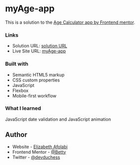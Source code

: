 # myAge-app

This is a solution to the [Age Calculator app by Frontend mentor](https://www.frontendmentor.io/challenges/age-calculator-app-dF9DFFpj-Q). 

### Links

- Solution URL: [solution URL](https://github.com/BettyAfolabi/myAge-app)
- Live Site URL: [myAge-app](https://myageapp.netlify.app/)

### Built with

- Semantic HTML5 markup
- CSS custom properties
- JavaScript
- Flexbox
- Mobile-first workflow

### What I learned

JavaScript date validation and JavaScript animation

## Author

- Website - [Elizabeth Afolabi](https://www.linkedin.com/in/elizabeth-afolabi-2a6511196/)
- Frontend Mentor - [@Betty](https://www.frontendmentor.io/profile/Betty)
- Twitter - [@devduchess](https://www.twitter.com/devduchess)
 
